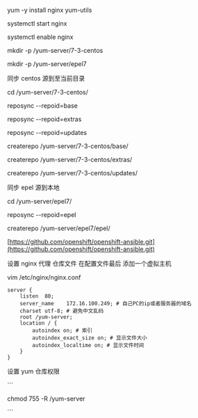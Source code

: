 yum -y install nginx  yum-utils

systemctl start nginx

systemctl enable nginx

mkdir -p /yum-server/7-3-centos

mkdir -p /yum-server/epel7

同步 centos 源到至当前目录

cd  /yum-server/7-3-centos/

reposync --repoid=base

reposync --repoid=extras

reposync --repoid=updates

createrepo  /yum-server/7-3-centos/base/

createrepo  /yum-server/7-3-centos/extras/

createrepo  /yum-server/7-3-centos/updates/

同步 epel 源到本地

cd /yum-server/epel7/

reposync --repoid=epel

createrepo  /yum-server/epel7/epel/

[https://github.com/openshift/openshift-ansible.git](https://github.com/openshift/openshift-ansible.git)

设置  nginx  代理 仓库文件  在配置文件最后 添加一个虚拟主机

vim  /etc/nginx/nginx.conf

```
server {
    listen  80;
    server_name    172.16.100.249; # 自己PC的ip或者服务器的域名
    charset utf-8; # 避免中文乱码
    root /yum-server;
    location / {
        autoindex on; # 索引
        autoindex_exact_size on; # 显示文件大小
        autoindex_localtime on; # 显示文件时间
    }
}
```

设置 yum 仓库权限

\`\`\`

chmod 755 -R  /yum-server

\`\`\`

